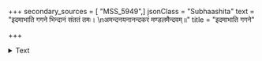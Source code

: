 +++
secondary_sources = [ "MSS_5949",]
jsonClass = "Subhaashita"
text = "इदमाभाति गगने भिन्दानं संततं तमः।  \nअमन्दनयनानन्दकरं मण्डलमैन्दवम्॥"
title = "इदमाभाति गगने"

+++

<details><summary>Text</summary>

इदमाभाति गगने भिन्दानं संततं तमः।  
अमन्दनयनानन्दकरं मण्डलमैन्दवम्॥
</details>
